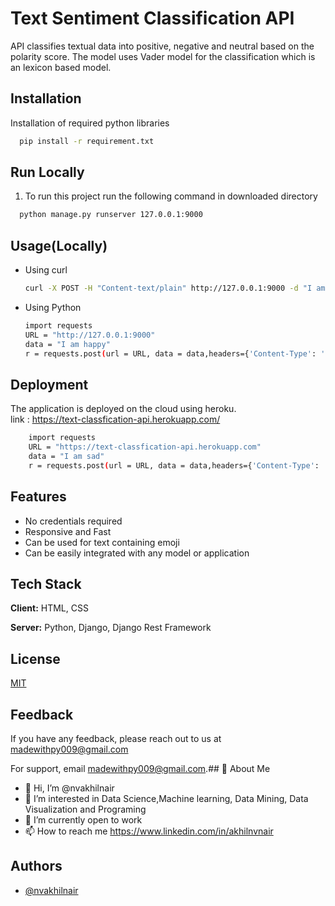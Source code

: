 
# Text Sentiment Classification API

API classifies textual data into positive, negative and neutral based on the polarity score.
The model uses Vader model for the classification which is an lexicon based model.

## Installation

Installation of required python libraries

```bash
  pip install -r requirement.txt
```

## Run Locally

1. To run this project run the following command in downloaded directory
```bash
  python manage.py runserver 127.0.0.1:9000
```


## Usage(Locally)

- Using curl
    ```bash
    curl -X POST -H "Content-text/plain" http://127.0.0.1:9000 -d "I am Happy"
    ```
- Using Python
    ```bash
    import requests
    URL = "http://127.0.0.1:9000"
    data = "I am happy"
    r = requests.post(url = URL, data = data,headers={'Content-Type': 'text/plain'})
    ```

## Deployment
The application is deployed on the cloud using heroku.  
link : https://text-classfication-api.herokuapp.com/

```bash
    import requests
    URL = "https://text-classfication-api.herokuapp.com"
    data = "I am sad"
    r = requests.post(url = URL, data = data,headers={'Content-Type': 'text/plain'})
```
## Features

- No credentials required
- Responsive and Fast
- Can be used for text containing emoji
- Can be easily integrated with any model or application


## Tech Stack

**Client:** HTML, CSS

**Server:** Python, Django, Django Rest Framework




## License

[MIT](https://choosealicense.com/licenses/mit/)


## Feedback

If you have any feedback, please reach out to us at madewithpy009@gmail.com

For support, email madewithpy009@gmail.com.## 🚀 About Me
- 👋 Hi, I’m @nvakhilnair
- 👀 I’m interested in Data Science,Machine learning, Data Mining, Data Visualization and Programing
- 🌱 I’m currently open to work
- 📫 How to reach me https://www.linkedin.com/in/akhilnvnair
## Authors

- [@nvakhilnair](https://github.com/nvakhilnair)
